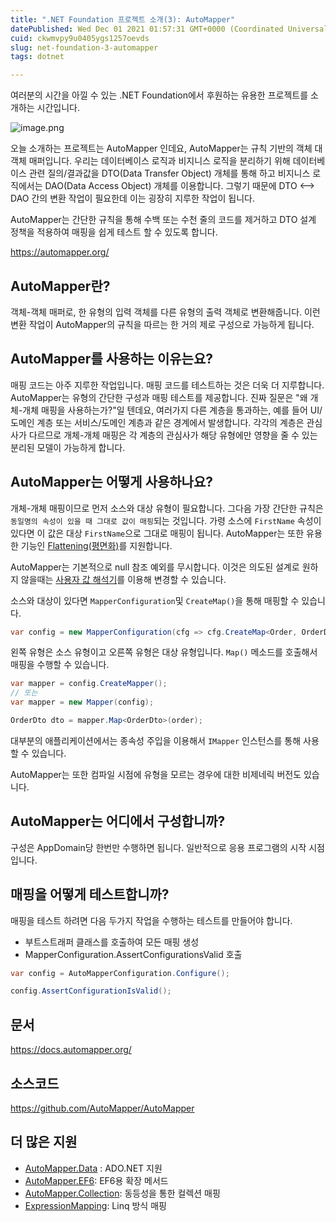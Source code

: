 ```yaml
---
title: ".NET Foundation 프로젝트 소개(3): AutoMapper"
datePublished: Wed Dec 01 2021 01:57:31 GMT+0000 (Coordinated Universal Time)
cuid: ckwmvpy9u0405ygs1257oevds
slug: net-foundation-3-automapper
tags: dotnet

---
```


여러분의 시간을 아낄 수 있는 .NET Foundation에서 후원하는 유용한 프로젝트를 소개하는 시간입니다.

![image.png](https://cdn.hashnode.com/res/hashnode/image/upload/v1638323815151/vpdaEfskz.png)

오늘 소개하는 프로젝트는 AutoMapper 인데요, AutoMapper는 규칙 기반의 객체 대 객체 매퍼입니다.
우리는 데이터베이스 로직과 비지니스 로직을 분리하기 위해 데이터베이스 관련 질의/결과값을 DTO(Data Transfer  Object) 개체를 통해 하고 비지니스 로직에서는 DAO(Data Access Object) 개체를 이용합니다. 그렇기 때문에 DTO <--> DAO 간의 변환 작업이 필요한데 이는 굉장히 지루한 작업이 됩니다.

AutoMapper는 간단한 규칙을 통해 수백 또는 수천 줄의 코드를 제거하고 DTO 설계 정책을 적용하여 매핑을 쉽게 테스트 할 수 있도록 합니다.

https://automapper.org/

## AutoMapper란?

객체-객체 매퍼로, 한 유형의 입력 객체를 다른 유형의 출력 객체로 변환해줍니다.  이런 변환 작업이 AutoMapper의 규칙을 따르는 한 거의 제로 구성으로 가능하게 됩니다.

## AutoMapper를 사용하는 이유는요?

매핑 코드는 아주 지루한 작업입니다. 매핑 코드를 테스트하는 것은 더욱 더 지루합니다. AutoMapper는 유형의 간단한 구성과 매핑 테스트를 제공합니다. 진짜 질문은 "왜 개체-개체 매핑을 사용하는가?"일 텐데요, 여러가지 다른 계층을 통과하는, 예를 들어 UI/도메인 계층 또는 서비스/도메인 계층과 같은 경계에서 발생합니다. 각각의 계층은 관심사가 다르므로 개체-개체 매핑은 각 계층의 관심사가 해당 유형에만 영향을 줄 수 있는 분리된 모델이 가능하게 합니다.

## AutoMapper는 어떻게 사용하나요?
개체-개체 매핑이므로 먼저 소스와 대상 유형이 필요합니다. 그다음 가장 간단한 규칙은 `동일명의 속성이 있을 때 그대로 값이 매핑`되는 것입니다. 가령 소스에 `FirstName` 속성이 있다면 이 값은 대상 `FirstName`으로 그대로 매핑이 됩니다. AutoMapper는 또한 유용한 기능인 [Flattening(평면화)](https://docs.automapper.org/en/latest/Flattening.html)를 지원합니다.

AutoMapper는 기본적으로 null 참조 예외를 무시합니다. 이것은 의도된 설계로 원하지 않을때는 [사용자 값 해석기](https://docs.automapper.org/en/latest/Custom-value-resolvers.html)를 이용해 변경할 수 있습니다.

소스와 대상이 있다면 `MapperConfiguration`및 `CreateMap()`을 통해 매핑할 수 있습니다.

```csharp
var config = new MapperConfiguration(cfg => cfg.CreateMap<Order, OrderDto>());
```

왼쪽 유형은 소스 유형이고 오른쪽 유형은 대상 유형입니다. `Map()` 메소드를 호출해서 매핑을 수행할 수 있습니다.

```csharp
var mapper = config.CreateMapper();
// 또는
var mapper = new Mapper(config);

OrderDto dto = mapper.Map<OrderDto>(order);
```

대부분의 애플리케이션에서는 종속성 주입을 이용해서 `IMapper` 인스턴스를 통해 사용할 수 있습니다.

AutoMapper는 또한 컴파일 시점에 유형을 모르는 경우에 대한 비제네릭 버전도 있습니다.


## AutoMapper는 어디에서 구성합니까?

구성은 AppDomain당 한번만 수행하면 됩니다. 일반적으로 응용 프로그램의 시작 시점입니다.

## 매핑을 어떻게 테스트합니까?

매핑을 테스트 하려면 다음 두가지 작업을 수행하는 테스트를 만들어야 합니다.

- 부트스트래퍼 클래스를 호출하여 모든 매핑 생성
- MapperConfiguration.AssertConfigurationsValid 호출

```csharp
var config = AutoMapperConfiguration.Configure();

config.AssertConfigurationIsValid();
```

## 문서

https://docs.automapper.org/

## 소스코드

https://github.com/AutoMapper/AutoMapper

## 더 많은 지원

- [AutoMapper.Data](https://github.com/AutoMapper/AutoMapper.Data) : ADO.NET 지원
- [AutoMapper.EF6](https://github.com/AutoMapper/AutoMapper.EF6): EF6용 확장 메서드
- [AutoMapper.Collection](https://github.com/AutoMapper/AutoMapper.Collection): 동등성을 통한 컬렉션 매핑
- [ExpressionMapping](https://github.com/AutoMapper/AutoMapper.Extensions.ExpressionMapping): Linq 방식 매핑